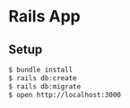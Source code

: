 # Rails App

## Setup

```bash
$ bundle install
$ rails db:create
$ rails db:migrate
$ open http://localhost:3000
```
